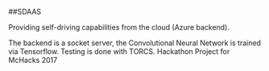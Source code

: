 ##SDAAS

Providing self-driving capabilities from the cloud (Azure backend).

The backend is a socket server, the Convolutional Neural Network is trained via Tensorflow. 
Testing is done with TORCS. Hackathon Project for McHacks 2017

